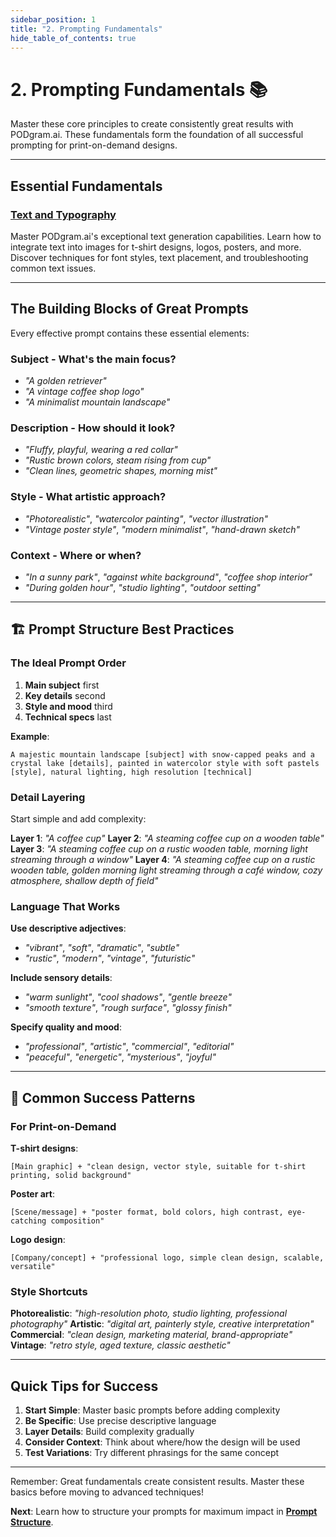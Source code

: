```yaml
---
sidebar_position: 1
title: "2. Prompting Fundamentals"
hide_table_of_contents: true
---
```


# 2. Prompting Fundamentals 📚

Master these core principles to create consistently great results with PODgram.ai. These fundamentals form the foundation of all successful prompting for print-on-demand designs.

---

## Essential Fundamentals

### **[Text and Typography](./text-and-typography)**
Master PODgram.ai's exceptional text generation capabilities. Learn how to integrate text into images for t-shirt designs, logos, posters, and more. Discover techniques for font styles, text placement, and troubleshooting common text issues.

---

## The Building Blocks of Great Prompts

Every effective prompt contains these essential elements:

### **Subject** - What's the main focus?
- *"A golden retriever"*
- *"A vintage coffee shop logo"*  
- *"A minimalist mountain landscape"*

### **Description** - How should it look?
- *"Fluffy, playful, wearing a red collar"*
- *"Rustic brown colors, steam rising from cup"*
- *"Clean lines, geometric shapes, morning mist"*

### **Style** - What artistic approach?
- *"Photorealistic"*, *"watercolor painting"*, *"vector illustration"*
- *"Vintage poster style"*, *"modern minimalist"*, *"hand-drawn sketch"*

### **Context** - Where or when?
- *"In a sunny park"*, *"against white background"*, *"coffee shop interior"*
- *"During golden hour"*, *"studio lighting"*, *"outdoor setting"*

---

## 🏗️ Prompt Structure Best Practices

### The Ideal Prompt Order

1. **Main subject** first
2. **Key details** second  
3. **Style and mood** third
4. **Technical specs** last

**Example**:
```
A majestic mountain landscape [subject] with snow-capped peaks and a crystal lake [details], painted in watercolor style with soft pastels [style], natural lighting, high resolution [technical]
```

### Detail Layering

Start simple and add complexity:

**Layer 1**: *"A coffee cup"*
**Layer 2**: *"A steaming coffee cup on a wooden table"*
**Layer 3**: *"A steaming coffee cup on a rustic wooden table, morning light streaming through a window"*
**Layer 4**: *"A steaming coffee cup on a rustic wooden table, golden morning light streaming through a café window, cozy atmosphere, shallow depth of field"*

### Language That Works

**Use descriptive adjectives**:
- *"vibrant"*, *"soft"*, *"dramatic"*, *"subtle"*
- *"rustic"*, *"modern"*, *"vintage"*, *"futuristic"*

**Include sensory details**:
- *"warm sunlight"*, *"cool shadows"*, *"gentle breeze"*
- *"smooth texture"*, *"rough surface"*, *"glossy finish"*

**Specify quality and mood**:
- *"professional"*, *"artistic"*, *"commercial"*, *"editorial"*
- *"peaceful"*, *"energetic"*, *"mysterious"*, *"joyful"*

---

## 🎯 Common Success Patterns

### For Print-on-Demand

**T-shirt designs**:
```
[Main graphic] + "clean design, vector style, suitable for t-shirt printing, solid background"
```

**Poster art**:
```
[Scene/message] + "poster format, bold colors, high contrast, eye-catching composition"
```

**Logo design**:
```
[Company/concept] + "professional logo, simple clean design, scalable, versatile"
```

### Style Shortcuts

**Photorealistic**: *"high-resolution photo, studio lighting, professional photography"*
**Artistic**: *"digital art, painterly style, creative interpretation"*  
**Commercial**: *"clean design, marketing material, brand-appropriate"*
**Vintage**: *"retro style, aged texture, classic aesthetic"*

---

## Quick Tips for Success

1. **Start Simple**: Master basic prompts before adding complexity
2. **Be Specific**: Use precise descriptive language
3. **Layer Details**: Build complexity gradually
4. **Consider Context**: Think about where/how the design will be used
5. **Test Variations**: Try different phrasings for the same concept

---

Remember: Great fundamentals create consistent results. Master these basics before moving to advanced techniques!

**Next**: Learn how to structure your prompts for maximum impact in [**Prompt Structure**](../prompt-structure.md). 